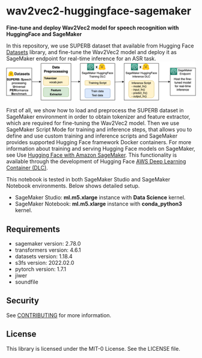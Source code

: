 # wav2vec2-huggingface-sagemaker
**Fine-tune and deploy Wav2Vec2 model for speech recognition with HuggingFace and SageMaker**

In this repository, we use SUPERB dataset that available from Hugging Face [Datasets](https://huggingface.co/datasets/superb) library, and fine-tune the Wav2Vec2 model and deploy it as SageMaker endpoint for real-time inference for an ASR task. 
<img src="images/solution_overview.png">

First of all, we show how to load and preprocess the SUPERB dataset in SageMaker environment in order to obtain tokenizer and feature extractor, which are required for fine-tuning the Wav2Vec2 model. Then we use SageMaker Script Mode for training and inference steps, that allows you to define and use custom training and inference scripts and SageMaker provides supported Hugging Face framework Docker containers. For more information about training and serving Hugging Face models on SageMaker, see Use [Hugging Face with Amazon SageMaker](https://docs.aws.amazon.com/sagemaker/latest/dg/hugging-face.html). This functionality is available through the development of Hugging Face [AWS Deep Learning Container (DLC)](https://docs.aws.amazon.com/deep-learning-containers/latest/devguide/what-is-dlc.html). 

This notebook is tested in both SageMaker Studio and SageMaker Notebook environments. Below shows detailed setup.   
- SageMaker Studio: **ml.m5.xlarge** instance with **Data Science** kernel.
- SageMaker Notebook: **ml.m5.xlarge** instance with **conda_python3** kernel. 

## Requirements

* sagemaker version: 2.78.0
* transformers version: 4.6.1
* datasets version: 1.18.4
* s3fs version: 2022.02.0
* pytorch version: 1.7.1
* jiwer
* soundfile

## Security

See [CONTRIBUTING](CONTRIBUTING.md#security-issue-notifications) for more information.

## License

This library is licensed under the MIT-0 License. See the LICENSE file.


